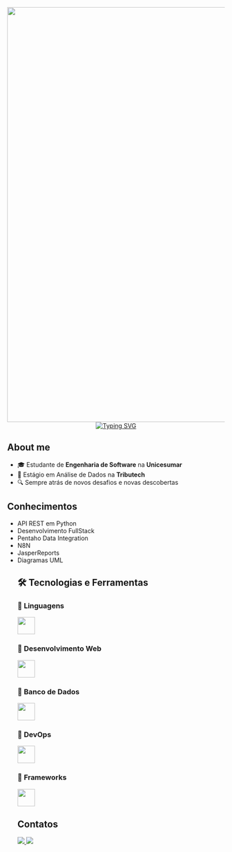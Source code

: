 <div align="center">
  <img width="2400" height="960" alt="banner" src="https://github.com/user-attachments/assets/6d469c35-f657-43a7-acc4-9dbda9c803d5" />
  <a href="https://git.io/typing-svg"><img src="https://readme-typing-svg.demolab.com?font=Montserrat&weight=500&pause=1000&color=9000EE&width=800&lines=Seja+bem-vindo(a)!" alt="Typing SVG" /></a><br>
</div>
  <h2>About me</h2>
<ul>
    <li>🎓 Estudante de <strong>Engenharia de Software</strong> na <strong>Unicesumar</strong></li>
    <li>💼 Estágio em Análise de Dados na <strong>Tributech</strong></li>
    <li>🔍 Sempre atrás de novos desafios e novas descobertas</li>
</ul>

<h2>Conhecimentos</h2>
<ul>
    <li>API REST em Python</li>
    <li>Desenvolvimento FullStack</li>
    <li>Pentaho Data Integration</li>
    <li>N8N</li>
    <li>JasperReports</li>
    <li>Diagramas UML</li>
<h2>🛠️ Tecnologias e Ferramentas</h2>

<h3>🔹 Linguagens</h3>
<p align="left">
  <img src="https://skillicons.dev/icons?i=java,js,python" height="40"/>
</p>

<h3>🔹 Desenvolvimento Web</h3>
<p align="left">
  <img src="https://skillicons.dev/icons?i=html,css,bootstrap,react,vue" height="40"/>
</p>

<h3>🔹 Banco de Dados</h3>
<p align="left">
  <img src="https://skillicons.dev/icons?i=mysql,postgres" height="40"/>
</p>

<h3>🔹 DevOps</h3>
<p align="left">
  <img src="https://skillicons.dev/icons?i=git,github" height="40"/>
</p>

<h3>🔹 Frameworks</h3>
<p align="left">
  <img src="https://skillicons.dev/icons?i=nodejs" height="40"/>
</p>

 <h2>Contatos</h2>

<p align="left">
  <a href="mailto:filipesenragoncalves@gmail.com">
    <img src="https://img.shields.io/badge/Gmail-D14836?style=for-the-badge&logo=gmail&logoColor=white"/>
  </a>
  <a href="https://www.linkedin.com/in/filipe-gonçalves-12139b304/">
    <img src="https://img.shields.io/badge/LinkedIn-0077B5?style=for-the-badge&logo=linkedin&logoColor=white"/>
  </a>
</p>
